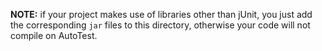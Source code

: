 **NOTE:** if your project makes use of libraries other than jUnit, you just add the corresponding `jar` files to this directory, otherwise your code will not compile on AutoTest.
